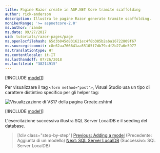 ```yaml
---
title: Pagine Razor create in ASP.NET Core tramite scaffolding
author: rick-anderson
description: Illustra le pagine Razor generate tramite scaffolding.
monikerRange: '>= aspnetcore-2.0'
ms.author: riande
ms.date: 09/27/2017
uid: tutorials/razor-pages/page
ms.openlocfilehash: 65d3b045d831621ec4f8b385b2aba16722809f67
ms.sourcegitcommit: c8e62aa766641aa55105f7db79cdf2b27a6e5977
ms.translationtype: HT
ms.contentlocale: it-IT
ms.lasthandoff: 07/26/2018
ms.locfileid: "38214915"
---
```

[!INCLUDE [model1](../../includes/RP/page1.md)]

Per visualizzare il tag `<form method="post">`, Visual Studio usa un tipo di carattere distintivo specifico per gli helper tag: 

![Visualizzazione di VS17 della pagina Create.cshtml](page/_static/th.png)

[!INCLUDE [model1](../../includes/RP/page2.md)]

L'esercitazione successiva illustra SQL Server LocalDB e il seeding del database.

> [!div class="step-by-step"]
> [Previous: Adding a model](xref:tutorials/razor-pages/model) (Precedente: Aggiunta di un modello)
> [Next: SQL Server LocalDB](xref:tutorials/razor-pages/sql) (Successivo: SQL Server LocalDB)
